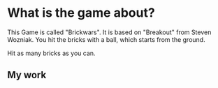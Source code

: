 # What is the game about?

This Game is called "Brickwars". It is based on "Breakout" from Steven Wozniak. You hit the bricks with a ball, which starts from the ground. 

Hit as many bricks as you can. 


## My work



